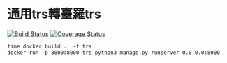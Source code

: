 # 通用trs轉臺羅trs
[![Build Status](https://travis-ci.org/twgo/thong-iong-trs2tai-lo-trs.svg?branch=master)](https://travis-ci.org/twgo/thong-iong-trs2tai-lo-trs)
[![Coverage Status](https://coveralls.io/repos/github/twgo/thong-iong-trs2tai-lo-trs/badge.svg?branch=master)](https://coveralls.io/github/twgo/thong-iong-trs2tai-lo-trs?branch=master)

```
time docker build .  -t trs
docker run -p 8000:8000 trs python3 manage.py runserver 0.0.0.0:8000
```
